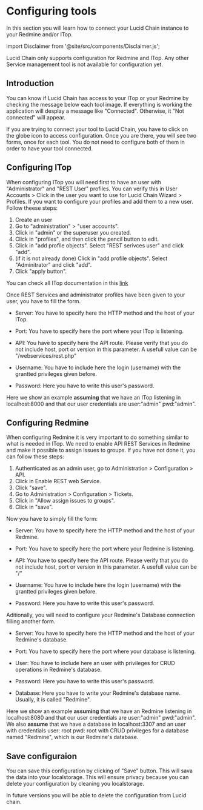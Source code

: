 # Configuring tools

In this section you will learn how to connect your Lucid Chain instance to your Redmine and/or ITop.

import Disclaimer from '@site/src/components/Disclaimer.js';

<Disclaimer>
Lucid Chain only supports configuration for Redmine and ITop. Any other Service management tool is not available for configuration yet.
</Disclaimer>

## Introduction

You can know if Lucid Chain has access to your ITop or your Redmine by checking the message below each tool image. If everything is working the application will desplay a message like "Connected". Otherwise, it "Not connected" will appear.

If you are trying to connect your tool to Lucid Chain, you have to click on the globe icon to access configuration. Once you are there, you will see two forms, once for each tool. You do not need to configure both of them in order to have your tool connected.

## Configuring ITop

When configuring ITop you will need first to have an user with "Administrator" and "REST User" profiles. You can verify this in User Accounts > Click in the user you want to use for Lucid Chain Wizard > Profiles.
If you want to configure your profiles and add them to a new user. Follow theese steps:

1. Create an user
2. Go to "administration" > "user accounts".
3. Click in "admin" or the superuser you created.
4. Click in "profiles", and then click the pencil button to edit.
5. Click in "add profile objects". Select "REST serivces user" and click "add".
6. (if it is not already done) Click in "add profile objects". Select "Adminitrator" and click "add".
7. Click "apply button".

You can check all ITop documentation in this [link](https://www.itophub.io/wiki/page?id=latest:start)

Once REST Services and administrator profiles have been given to your user, you have to fill the form.

+ Server: You have to specify here the HTTP method and the host of your ITop.

+ Port: You have to specify here the port where your ITop is listening.

+ API: You have to specify here the API route. Please verify that you do not include host, port or version in this parameter. A usefull value can be "/webservices/rest.php"

+ Username: You have to include here the login (username) with the grantted privileges given before.

+ Password: Here you have to write this user's password.

Here we show an example **assuming** that we have an ITop listening in localhost:8000 and that our user credentials are user:"admin" pwd:"admin".

## Configuring Redmine

When configuring Redmine it is very important to do something similar to what is needed in ITop. We need to enable API REST Services in Redmine and make it possible to assign issues to groups. If you have not done it, you can follow these steps:

1. Authenticated as an admin user, go to Administration > Configuration > API.
2. Click in Enable REST web Service.
3. Click "save".
4. Go to Administration > Configuration > Tickets.
5. Click in "Allow assign issues to groups".
6. Click in "save".

Now you have to simply fill the form:

+ Server: You have to specify here the HTTP method and the host of your Redmine.

+ Port: You have to specify here the port where your Redmine is listening.

+ API: You have to specify here the API route. Please verify that you do not include host, port or version in this parameter. A usefull value can be "/"

+ Username: You have to include here the login (username) with the grantted privileges given before.

+ Password: Here you have to write this user's password.

Aditionally, you will need to configure your Redmine's Database connection filling another form.

+ Server: You have to specify here the HTTP method and the host of your Redmine's database.

+ Port: You have to specify here the port where your database is listening.

+ User: You have to include here an user with privileges for CRUD operations in Redmine's database.

+ Password: Here you have to write this user's password.

+ Database: Here you have to write your Redmine's database name. Usually, it is called "Redmine".

Here we show an example **assuming** that we have an Redmine listening in localhost:8080 and that our user credentials are user:"admin" pwd:"admin". We also **assume** that we have a database in localhost:3307 and an user with credentials user: root pwd: root with CRUD privileges for a database named "Redmine", which is our Redmine's database.

## Save configuraion

You can save this configuration by clicking of "Save" button. This will sava the data into your localstorage. This will ensure privacy because you can delete your configuration by cleaning you localstorage.

<Disclaimer>
In future versions you will be able to delete the configuration from Lucid chain.
</Disclaimer>
